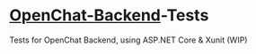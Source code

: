 # [OpenChat-Backend](https://github.com/AyanavaKarmakar/OpenChat-Backend)-Tests
Tests for OpenChat Backend, using ASP.NET Core &amp; Xunit (WIP)
